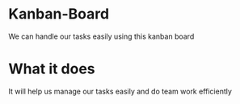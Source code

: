 # Kanban-Board
We can handle our tasks easily using this kanban board
# What it does
It will help us manage our tasks easily and do team work efficiently
